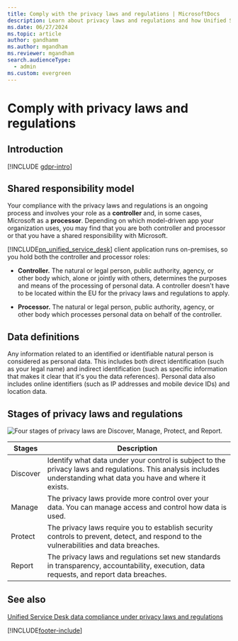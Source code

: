 ```yaml
---
title: Comply with the privacy laws and regulations | MicrosoftDocs
description: Learn about privacy laws and regulations and how Unified Service Desk complies with them.
ms.date: 06/27/2024
ms.topic: article
author: gandhamm
ms.author: mgandham
ms.reviewer: mgandham
search.audienceType: 
  - admin
ms.custom: evergreen
---
```


# Comply with privacy laws and regulations

## Introduction

[!INCLUDE [gdpr-intro](~/../shared-content/shared/privacy-includes/gdpr-intro.md)]

## Shared responsibility model
Your compliance with the privacy laws and regulations is an ongoing process and involves your role as a **controller** and, in some cases, Microsoft as a **processor**. 
Depending on which model-driven app your organization uses, you may find that you are both controller and processor or that you have a shared responsibility with Microsoft.

[!INCLUDE[pn_unified_service_desk](../../includes/pn-unified-service-desk.md)] client application runs on-premises, so you hold both the controller and processor roles:

- **Controller.** The natural or legal person, public authority, agency, or other body which, alone or jointly with others, determines the purposes and means of the processing of personal data. A controller doesn't have to be located within the EU for the privacy laws and regulations to apply.

- **Processor.** The natural or legal person, public authority, agency, or other body which processes personal data on behalf of the controller.

## Data definitions

 Any information related to an identified or identifiable natural person is considered as personal data. This includes both direct identification (such as your legal name) and indirect identification (such as specific information that makes it clear that it's you the data references).
Personal data also includes online identifiers (such as IP addresses and mobile device IDs) and location data.

## Stages of privacy laws and regulations

![Four stages of privacy laws are Discover, Manage, Protect, and Report.](../../unified-service-desk/media/privacy-four-stages-image.PNG "Four stages of privacy laws")

|Stages | Description|
|------|------|
|Discover|Identify what data under your control is subject to the privacy laws and regulations. This analysis includes understanding what data you have and where it exists.|
|Manage|The privacy laws provide more control over your data. You can manage access and control how data is used.|
|Protect|The privacy laws require you to establish security controls to prevent, detect, and respond to the vulnerabilities and data breaches.|
|Report|The privacy laws and regulations set new standards in transparency, accountability, execution, data requests, and report data breaches.|

## See also

[Unified Service Desk data compliance under privacy laws and regulations](comply-unified-service-desk-data-privacy-laws.md)


[!INCLUDE[footer-include](../../includes/footer-banner.md)]
